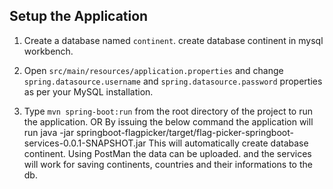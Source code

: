 

## Setup the Application

1. Create a database named `continent`.
   create database continent in mysql workbench.
2. Open `src/main/resources/application.properties` and change `spring.datasource.username` and `spring.datasource.password` properties as per your MySQL installation.

3. Type `mvn spring-boot:run` from the root directory of the project to run the application.
OR
By issuing the below command the application will run
java -jar springboot-flagpicker/target/flag-picker-springboot-services-0.0.1-SNAPSHOT.jar
This will automatically create database continent. Using PostMan the data can be uploaded.
and the services will work for saving continents, countries and their informations to the db.

